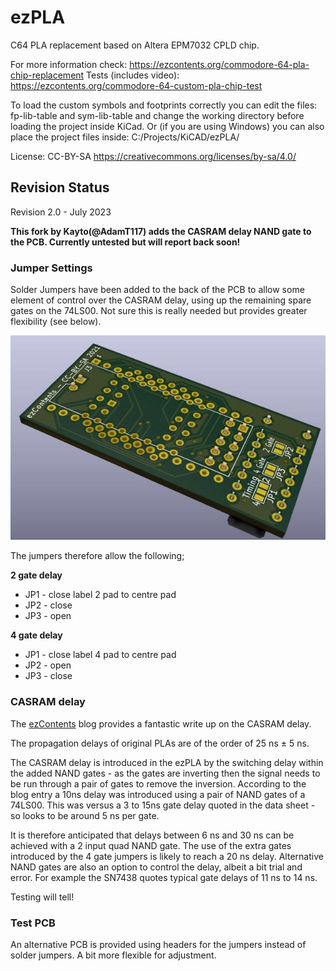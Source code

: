 # ezPLA

C64 PLA replacement based on Altera EPM7032 CPLD chip.

For more information check: https://ezcontents.org/commodore-64-pla-chip-replacement
Tests (includes video): https://ezcontents.org/commodore-64-custom-pla-chip-test

To load the custom symbols and footprints correctly you can edit the files: fp-lib-table and sym-lib-table and change the working directory before loading the project inside KiCad. Or (if you are using Windows) you can also place the project files inside: C:/Projects/KiCAD/ezPLA/

License: CC-BY-SA https://creativecommons.org/licenses/by-sa/4.0/

## Revision Status

Revision 2.0 - July 2023

**This fork by Kayto(@AdamT117) adds the CASRAM delay NAND gate to the PCB. Currently untested but will report back soon!**

### Jumper Settings

Solder Jumpers have been added to the back of the PCB to allow some element of control over the CASRAM delay, using up the remaining spare gates on the 74LS00.
Not sure this is really needed but provides greater flexibility (see below). 

![](https://github.com/Kayto/ezPLA-PCB/blob/main/ezPLAv2.0%20back.jpg)

The jumpers therefore allow the following;

**2 gate delay**

* JP1 - close label 2 pad to centre pad
* JP2 - close
* JP3 - open

**4 gate delay**
* JP1 - close label 4 pad to centre pad
* JP2 - open
* JP3 - close

### CASRAM delay
The [ezContents](https://ezcontents.org/troubleshooting-c64-pla-chip-replacement) blog provides a fantastic write up on the CASRAM delay.

The propagation delays of original PLAs are of the order of 25 ns ± 5 ns.

The CASRAM delay is introduced in the ezPLA by the switching delay within the added NAND gates - as the gates are inverting then the signal needs to be run through a pair of gates to remove the inversion.
According to the blog entry a 10ns delay was introduced using a pair of NAND gates of a 74LS00. This was versus a 3 to 15ns gate delay quoted in the data sheet - so looks to be around 5 ns per gate.

It is therefore anticipated that delays between 6 ns and 30 ns can be achieved with a 2 input quad NAND gate. The use of the extra gates introduced by the 4 gate jumpers is likely to reach a 20 ns delay.
Alternative NAND gates are also an option to control the delay, albeit a bit trial and error. For example the SN7438 quotes typical gate delays of 11 ns to 14 ns.

Testing will tell!

### Test PCB

An alternative PCB is provided using headers for the jumpers instead of solder jumpers. A bit more flexible for adjustment.




